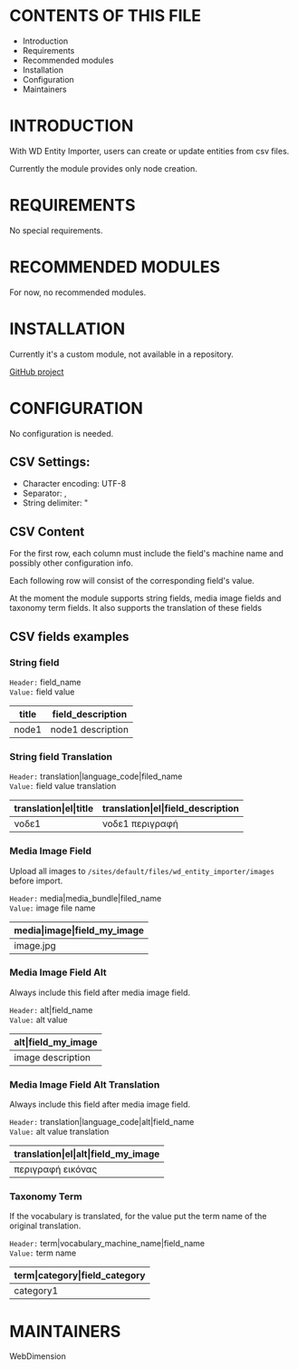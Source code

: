 # CONTENTS OF THIS FILE

 * Introduction
 * Requirements
 * Recommended modules
 * Installation
 * Configuration
 * Maintainers


# INTRODUCTION

With WD Entity Importer, users can create or update entities from csv files. 

Currently the module provides only node creation.


# REQUIREMENTS

No special requirements.


# RECOMMENDED MODULES

For now, no recommended modules.

# INSTALLATION

Currently it's a custom module, not available in a repository.

[GitHub project](https://github.com/wd-dimitris/drupal-wd_entity_importer)


# CONFIGURATION

No configuration is needed.

## CSV Settings:
* Character encoding: UTF-8
* Separator: ,
* String delimiter: "

## CSV Content

For the first row, each column must include the field's machine name 
and possibly other configuration info.

Each following row will consist of the corresponding field's value.

At the moment the module supports string fields, media image fields and taxonomy term fields. It also supports the translation of these fields 

## CSV fields examples

### String field

`Header:` field_name  
`Value:` field value

|title | field_description|
|--- | ---|
|node1 | node1 description|

### String field Translation

`Header:` translation|language_code|filed_name  
`Value:` field value translation

|translation&#124;el&#124;title | translation&#124;el&#124;field_description|
|--- | ---|
|νοδε1 | νοδε1 περιγραφή|

### Media Image Field

Upload all images to `/sites/default/files/wd_entity_importer/images` before import.

`Header:` media|media_bundle|filed_name  
`Value:` image file name

|media&#124;image&#124;field_my_image|
|---|
|image.jpg|

### Media Image Field Alt

Always include this field after media image field.

`Header:` alt|field_name  
`Value:` alt value

|alt&#124;field_my_image|
|---|
|image description|

### Media Image Field Alt Translation

Always include this field after media image field.

`Header:` translation|language_code|alt|field_name  
`Value:` alt value translation

|translation&#124;el&#124;alt&#124;field_my_image|
|---|
|περιγραφή εικόνας|

### Taxonomy Term

If the vocabulary is translated, for the value put the term name of the original translation.

`Header:` term|vocabulary_machine_name|field_name  
`Value:` term name

|term&#124;category&#124;field_category|
|---|
|category1|


# MAINTAINERS

WebDimension
